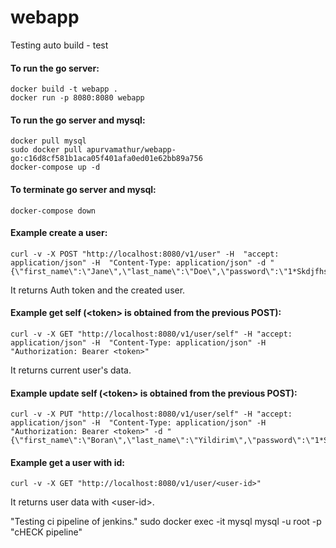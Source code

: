 # webapp
Testing auto build - test
#### To run the go server:
```
docker build -t webapp .
docker run -p 8080:8080 webapp
```

#### To run the go server and mysql:
```
docker pull mysql
sudo docker pull apurvamathur/webapp-go:c16d8cf581b1aca05f401afa0ed01e62bb89a756
docker-compose up -d
```

#### To terminate go server and mysql:
```
docker-compose down
```


#### Example create a user:
```
curl -v -X POST "http://localhost:8080/v1/user" -H  "accept: application/json" -H  "Content-Type: application/json" -d "{\"first_name\":\"Jane\",\"last_name\":\"Doe\",\"password\":\"1*Skdjfhskdfjhg\",\"username\":\"jane.doe@example.com\"}"
```
It returns Auth token and the created user.

#### Example get self (\<token> is obtained from the previous POST):
```
curl -v -X GET "http://localhost:8080/v1/user/self" -H "accept: application/json" -H  "Content-Type: application/json" -H "Authorization: Bearer <token>"
```
It returns current user's data.

#### Example update self (\<token> is obtained from the previous POST): 
```
curl -v -X PUT "http://localhost:8080/v1/user/self" -H "accept: application/json" -H  "Content-Type: application/json" -H "Authorization: Bearer <token>" -d "{\"first_name\":\"Boran\",\"last_name\":\"Yildirim\",\"password\":\"1*Skdjfhskdfjhg\",\"username\":\"jane.doe@example.com\"}"
```

#### Example get a user with id:
```
curl -v -X GET "http://localhost:8080/v1/user/<user-id>"
```
It returns user data with \<user-id>.

"Testing ci pipeline of jenkins."
sudo docker exec -it mysql mysql -u root -p
"cHECK pipeline"
